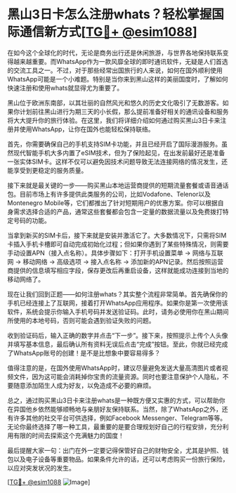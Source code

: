 # 黑山3日卡怎么注册whats？轻松掌握国际通信新方式[[TG💪+ @esim1088](https://t.me/s/esim1088)]

在如今这个全球化的时代，无论是商务出行还是休闲旅游，与世界各地保持联系变得越来越重要。而WhatsApp作为一款风靡全球的即时通讯软件，无疑是人们首选的交流工具之一。不过，对于那些经常出国旅行的人来说，如何在国外顺利使用WhatsApp可能是一个小难题。特别是当你来到黑山这样的美丽国度时，了解如何快速注册和使用whats就显得尤为重要了。

黑山位于欧洲东南部，以其壮丽的自然风光和悠久的历史文化吸引了无数游客。如果你计划前往黑山进行为期三天的小长假，那么提前准备好相关的通讯设备和服务将大大提升你的旅行体验。在这里，我们将详细介绍如何通过购买黑山3日卡来注册并使用WhatsApp，让你在国外也能轻松保持联络。

首先，你需要确保自己的手机支持SIM卡功能，并且已经开启了国际漫游服务。虽然现代智能手机大多内置了eSIM技术，但为了保险起见，在出发前最好还是准备一张实体SIM卡。这样不仅可以避免因技术问题导致无法连接网络的情况发生，还能享受到更稳定的服务质量。

接下来就是最关键的一步——购买黑山本地运营商提供的短期流量套餐或语音通话包。目前市场上有许多提供此类服务的公司，比如Vodafone、Telenor以及Montenegro Mobile等，它们都推出了针对短期用户的优惠方案。你可以根据自身需求选择合适的产品，通常这些套餐都会包含一定量的数据流量以及免费拨打特定号码的功能。

当拿到新买的SIM卡后，接下来就是安装并激活它了。大多数情况下，只需将SIM卡插入手机卡槽即可自动完成初始化过程；但如果你遇到了某些特殊情况，则需要手动设置APN（接入点名称）。具体步骤如下：打开手机设置菜单 -> 网络与互联网 -> 移动网络 -> 高级选项 -> 接入点名称 -> 添加新的APN记录。然后按照运营商提供的信息填写相应字段，保存更改后再重启设备，这样就能成功连接到当地的移动网络了。

现在让我们回到正题——如何注册whats？其实整个流程非常简单。首先确保你的手机已经连接上了互联网，接着打开WhatsApp应用程序。如果你是第一次使用该软件，系统会提示你输入手机号码并发送验证码。此时，请务必使用你在黑山期间所使用的本地号码，否则可能会遇到验证失败的问题。

收到验证码后，输入正确的数字并点击“下一步”。接下来，按照提示上传个人头像并填写基本信息，最后确认所有资料无误后点击“完成”按钮。至此，你就已经完成了WhatsApp账号的创建！是不是比想象中要容易得多？

值得注意的是，在国外使用WhatsApp时，建议尽量避免发送大量高清图片或者视频文件，因为这可能会消耗掉你宝贵的流量资源。同时也要注意保护个人隐私，不要随意添加陌生人成为好友，以免造成不必要的麻烦。

总之，通过购买黑山3日卡来注册whats是一种既方便又实惠的方式，可以帮助你在异国他乡依然能够顺畅地与亲朋好友保持联系。当然，除了WhatsApp之外，还有许多其他的社交平台可供选择，例如Facebook Messenger、Telegram等等。无论你最终选择了哪一种工具，最重要的是要合理规划好自己的行程安排，充分利用有限的时间去探索这个充满魅力的国度！

最后提醒大家一句：出门在外一定要记得保管好自己的财物安全，尤其是护照、钱包以及电子设备等重要物品。如果条件允许的话，还可以考虑购买一份旅行保险，以应对突发状况的发生。

[[TG💪+ @esim1088](https://t.me/s/esim1088) ![Image](https://i.postimg.cc/4NQfJmqS/Snipaste-2025-05-13-00-14-12.png)]